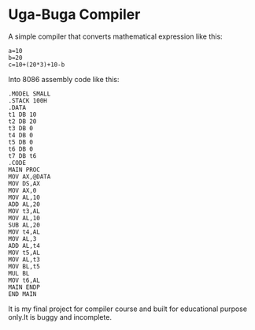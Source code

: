 # Uga-Buga Compiler

A simple compiler that converts mathematical expression like this:
```
a=10
b=20
c=10+(20*3)+10-b
```
Into 8086 assembly code like this:
```
.MODEL SMALL
.STACK 100H
.DATA
t1 DB 10
t2 DB 20
t3 DB 0
t4 DB 0
t5 DB 0
t6 DB 0
t7 DB t6
.CODE
MAIN PROC
MOV AX,@DATA
MOV DS,AX
MOV AX,0
MOV AL,10
ADD AL,20
MOV t3,AL
MOV AL,10
SUB AL,20
MOV t4,AL
MOV AL,3
ADD AL,t4
MOV t5,AL
MOV AL,t3
MOV BL,t5
MUL BL
MOV t6,AL
MAIN ENDP
END MAIN
```
It is my final project for compiler course and built for educational purpose only.It is buggy and incomplete.
